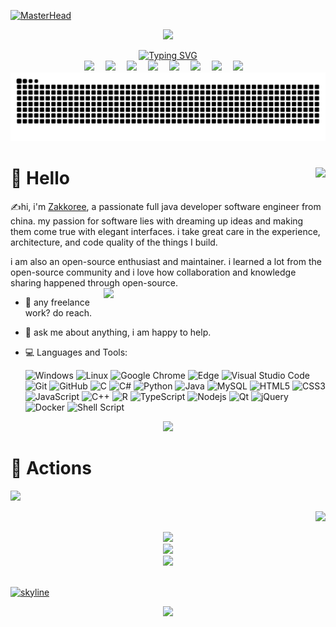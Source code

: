 [![MasterHead](https://raw.githubusercontent.com/Zakkoree/Zakkoree/main/assets/header.png)](#)

<!-- 个人资料徽标 -->
<p align="center">
    <a href="#"><img src="https://skillicons.dev/icons?i=linux,idea,java,kubernetes,docker,hibernate,gradle,html,css,js,cloudflare,git,discord,nginx,redis,py,md,mysql,postgres,stackoverflow,jenkins,vscode&perline=50"/></a>
</p>

<!-- 动态打字效果 -->
<div align="center">
  <a href="#"><img src="https://readme-typing-svg.demolab.com?font=Fira+Code&size=30&pause=1000&color=00B4F7&center=true&vCenter=true&width=600&lines=💻+console.log(%22Hello%2C%20World!%22);👋Hi+there,I'm+Zakkoree" alt="Typing SVG"/></a>
</div>

<!-- 个人资料徽标 -->
<div align="center">
    <a href="https://gitee.com/Zakkoree"><img src="https://img.shields.io/badge/gitee--blue?style=social&logo=gitee"></a>&emsp;
    <a href="#"><img src="https://img.shields.io/badge/Website--blue?style=social&logo=Embarcadero"></a>&emsp;
    <a href="mailto:1223105850@qq.com"><img src="https://img.shields.io/badge/email--blue?style=social&logo=mail.ru"></a>&emsp;
    <a href="https://raw.githubusercontent.com/Zakkoree/Zakkoree/main/assets/WeChat.jpg"><img src="https://img.shields.io/badge/WeChat--blue?style=social&logo=WeChat"></a>&emsp;
    <a href="https://twitter.com/MZakkoree"><img src="https://img.shields.io/badge/twitter--blue?style=social&logo=twitter"></a>&emsp;
    <a href="https://www.facebook.com/profile.php?id=100086466722875/"><img src="https://img.shields.io/badge/facebook--003472?style=social&logo=facebook"></a>&emsp;
    <a href="https://www.youtube.com/channel/UCalx4r-nFgzYoeIVXi8b0Og"><img src="https://img.shields.io/badge/youtube--c32136?style=social&logo=youtube"></a>&emsp;
    <a href="https://space.bilibili.com/88005327/"><img src="https://img.shields.io/badge/bilibili--ff69b4?style=social&logo=bilibili"></a>&emsp;
</div>

<!-- 贪吃蛇代码贡献图 -->
<div align="center"><a href="#"><img src="https://raw.githubusercontent.com/Zakkoree/Zakkoree/main/assets/github-contribution-grid-snake.svg"/></a></div>

#  🙋 Hello <a href="#"><img align="right" src="https://komarev.com/ghpvc/?username=Zakkoree&style=flat&color=brightgreen&label=profile+views"/></a>


✍️hi, i'm [Zakkoree](https://github.com/Zakkoree), a passionate full java developer software engineer from china. my passion for software lies with dreaming up ideas and making them come true with elegant interfaces. i take great care in the experience, architecture, and code quality of the things I build.

i am also an open-source enthusiast and maintainer. i learned a lot from the open-source community and i love how collaboration and knowledge sharing happened through open-source.<a href="#"><img align="right" width="355" src="https://raw.githubusercontent.com/Zakkoree/Zakkoree/main/assets/code1.gif"/></a>



- 💼 any freelance work? do reach.
- 💬 ask me about anything, i am happy to help.
- 💻 Languages and Tools:

    ![Windows](https://img.shields.io/badge/Windows-0078D6?style=flat-square&logo=windows&logoColor=white)
    ![Linux](https://img.shields.io/badge/Linux-FCC624?style=style=flat-square&logo=linux&logoColor=black)
    ![Google Chrome](https://img.shields.io/badge/Chrome-4285F4?style=flat-square&logo=GoogleChrome&logoColor=white)
    ![Edge](https://img.shields.io/badge/Edge-0078D7?style=flat-square&logo=Microsoft-edge&logoColor=white)
    ![Visual Studio Code](https://img.shields.io/badge/-Visual%20Studio%20Code-007ACC?style=flat-square&logo=Visual%20Studio%20Code&logoColor=fff)
    ![Git](https://img.shields.io/badge/-Git-FCC624?style=flat-square&logo=git)
    ![GitHub](https://img.shields.io/badge/-GitHub-pink?style=flat-square&logo=github)
    ![C](https://img.shields.io/badge/c-%2300599C.svg?style=flat-square&logo=c&logoColor=white)
    ![C#](https://img.shields.io/badge/c%23-%23239120.svg?style=flat-square&logo=c-sharp&logoColor=white)
    ![Python](https://img.shields.io/badge/-Python-pink?style=flat-square&logo=Python)
    ![Java](https://img.shields.io/badge/-java-yellow?style=flat-square&logo=java)
    ![MySQL](https://img.shields.io/badge/mysql-%2300f.svg?style=flat-square&logo=mysql&logoColor=white)
    ![HTML5](https://img.shields.io/badge/-HTML5-E34F26?style=flat-square&logo=html5&logoColor=white)
    ![CSS3](https://img.shields.io/badge/-CSS3-1572B6?style=flat-square&logo=css3)
    ![JavaScript](https://img.shields.io/badge/-JavaScript-oringe?style=flat-square&logo=javascript)
    ![C++](https://img.shields.io/badge/-C++-00599C?style=flat-square&logo=c)
    ![R](https://img.shields.io/badge/r-%23276DC3.svg?style=flat-square&logo=r&logoColor=white)
    ![TypeScript](https://img.shields.io/badge/typescript-%23007ACC.svg?style=flat-square&logo=typescript&logoColor=white)
    ![Nodejs](https://img.shields.io/badge/-Nodejs-c0ebd?style=flat-square&logo=Node.js)
    ![Qt](https://img.shields.io/badge/Qt-%23217346.svg?style=style=flat-square&logo=Qt&logoColor=white)
    ![jQuery](https://img.shields.io/badge/jquery-%230769AD.svg?style=style=flat-square&logo=jquery&logoColor=white)
    ![Docker](https://img.shields.io/badge/-Docker-FCC624?style=flat-square&logo=docker)
    ![Shell Script](https://img.shields.io/badge/shell_script-%4285F4.svg?style=style=flat-square&logo=gnu-bash&logoColor=white)

<!-- Dynamic Quotes -->
<div align="center"><a href="#"><img src="https://quotes-github-readme.vercel.app/api?type=horizontal&theme=dark"></a></div>

# 🚀 Actions

<center>
  <!-- GitHub 统计卡片 -->
  <p align="left"><img src="https://github-readme-stats.vercel.app/api?username=Zakkoree&show_icons=true&count_private=true&hide_border=true"/></p>
  <!-- GitHub 连续提交代码天数记录 -->
  <p align="right"><img src="https://streak-stats.demolab.com/?user=Zakkoree&hide_border=true&theme=tokyonight_duo"/></p>
  <!-- GitHub 语言占比 -->
  <img src="https://github-readme-stats.vercel.app/api/top-langs/?username=Zakkoree&layout=compact&hide_border=true" />
</center>


<!-- 统计 -->
<div align="center"><a href="#"><img src="https://activity-graph.herokuapp.com/graph?username=Zakkoree&bg_color=fffff0&color=708090&line=24292e&point=24292e&area=true&hide_border=true"/></a></div>

<!-- GitHub奖杯🏆 -->
<div align="center"><a href="#"><img src="https://github-profile-trophy.vercel.app/?username=Zakkoree&theme=gruvbox&row=1&column=7&no-frame=true&no-bg=true"/></a></div>
<br>

[![skyline](https://skyline.github.com/zakkoree/2021)](https://github.com/Zakkoree)

<div align="center"><a href="#"><img src="https://raw.githubusercontent.com/Zakkoree/Zakkoree/main/assets/rocket.png"/></a></div>
